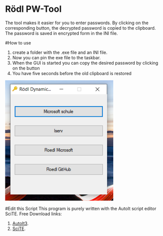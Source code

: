 # Rödl PW-Tool
The tool makes it easier for you to enter passwords. 
By clicking on the corresponding button, the decrypted password is copied to the clipboard. 
The password is saved in encrypted form in the INI file.

#How to use 
1. create a folder with the .exe file and an INI file.
2. Now you can pin the exe file to the taskbar. 
3. When the GUI is started you can copy the desired password by clicking on the button
4. You have five seconds before the old clipboard is restored


![image](https://github.com/roedl-dynamics/PW-Tool/blob/main/PW%20Tool.PNG)

#Edit this Script 
This program is purely written with the AutoIt script editor SciTE.
Free Download links: 
1.  [AutoIt3](https://www.autoitscript.com/site/autoit/downloads/).
2.	[SciTE](https://www.autoitscript.com/site/autoit-script-editor/downloads/).



